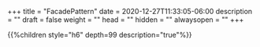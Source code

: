 +++
title = "FacadePattern"
date = 2020-12-27T11:33:05-06:00
description = ""
draft = false
weight = ""
head = ""
hidden = ""
alwaysopen = ""
+++

<!--more-->

{{%children style="h6" depth=99 description="true"%}}